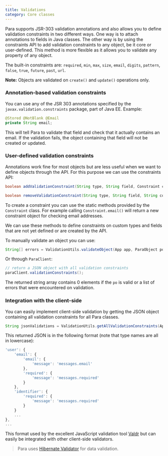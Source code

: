 ```yaml
---
title: Validations
category: Core classes
---
```


Para supports JSR-303 validation annotations and also allows you to define validation constraints in two different ways.
One way is to attach annotations to fields in Java classes. The other way is by using the constraints API to add
validation constraints to any object, be it core or user-defined. This method is more flexible as it allows you to
validate any property of any object.

The built-in constraints are: `required`, `min`, `max`, `size`, `email`,
`digits`, `pattern`, `false`, `true`, `future`, `past`, `url`.

**Note:** Objects are validated on `create()` and `update()` operations only.

### Annotation-based validation constraints

You can use any of the JSR 303 annotations specified by the `javax.validation.constraints` package, part of Java EE.
Example:

```java
@Stored @NotBlank @Email
private String email;
```

This will tell Para to validate that field and check that it actually contains an email. If the validation fails, the
object containing that field will not be created or updated.

### User-defined validation constraints

Annotations work fine for most objects but are less useful when we want to define objects through the API.
For this purpose we can use the constraints API:

```java
boolean addValidationConstraint(String type, String field, Constraint c);

boolean removeValidationConstraint(String type, String field, String constraintName);
```

To create a constraint you can use the static methods provided by the `Constraint` class. For example calling
`Constraint.email()` will return a new constraint object for checking email addresses.

We can use these methods to define constraints on custom types and fields that are not yet defined or are created by
the API.

To manually validate an object you can use:
```java
String[] errors = ValidationUtils.validateObject(App app, ParaObject po);
```
Or through `ParaClient`:

```java
// return a JSON object with all validation constraints
paraClient.validationConstraints();
```

The returned string array contains 0 elements if the `po` is valid or a list of errors that were encountered on validation.

### Integration with the client-side

You can easily implement client-side validation by getting the JSON object containing all validation constraints for
all Para classes.

```java
String jsonValidations = ValidationUtils.getAllValidationConstraints(App app);
```

This returned JSON is in the following format (note that type names are all in lowercase):

```js
'user': {
	'email': {
		'email': {
			'message': 'messages.email'
		},
		'required': {
			'message': 'messages.required'
		}
	},
	'identifier': {
		'required': {
			'message': 'messages.required'
		}
	}
	...
},
...
```

This format used by the excellent JavaScript validation tool [Valdr](https://github.com/netceteragroup/valdr) but can
easily be integrated with other client-side validators.


> Para uses [Hibernate Validator](http://hibernate.org/validator/) for data validation.
